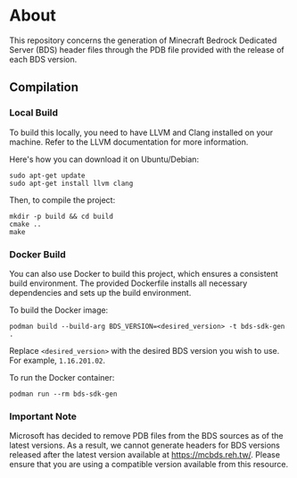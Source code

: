 # About
This repository concerns the generation of Minecraft Bedrock Dedicated Server (BDS) header files through the PDB file provided with the release of each BDS version.

## Compilation

### Local Build
To build this locally, you need to have LLVM and Clang installed on your machine. Refer to the LLVM documentation for more information.

Here's how you can download it on Ubuntu/Debian:

```shell
sudo apt-get update
sudo apt-get install llvm clang
```

Then, to compile the project:

```shell
mkdir -p build && cd build
cmake ..
make
```

### Docker Build
You can also use Docker to build this project, which ensures a consistent build environment. The provided Dockerfile installs all necessary dependencies and sets up the build environment.

To build the Docker image:

```shell
podman build --build-arg BDS_VERSION=<desired_version> -t bds-sdk-gen .
```

Replace `<desired_version>` with the desired BDS version you wish to use. For example, `1.16.201.02`.

To run the Docker container:

```shell
podman run --rm bds-sdk-gen
```

### Important Note
Microsoft has decided to remove PDB files from the BDS sources as of the latest versions. As a result, we cannot generate headers for BDS versions released after the latest version available at https://mcbds.reh.tw/. Please ensure that you are using a compatible version available from this resource.